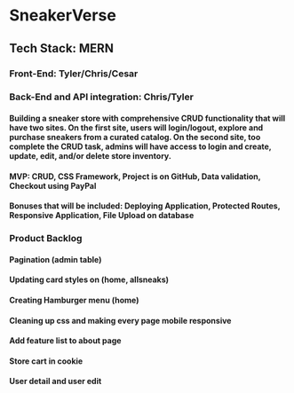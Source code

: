# SneakerVerse

## Tech Stack: MERN

### Front-End: Tyler/Chris/Cesar

### Back-End and API integration: Chris/Tyler

#### Building a sneaker store with comprehensive CRUD functionality that will have two sites. On the first site, users will login/logout, explore and purchase sneakers from a curated catalog. On the second site, too complete the CRUD task, admins will have access to login and create, update, edit, and/or delete store inventory.

#### MVP: CRUD, CSS Framework, Project is on GitHub, Data validation, Checkout using PayPal

#### Bonuses that will be included: Deploying Application, Protected Routes, Responsive Application, File Upload on database

### Product Backlog 
#### Pagination (admin table)
#### Updating card styles on (home, allsneaks)
#### Creating Hamburger menu (home)
#### Cleaning up css and making every page mobile responsive
#### Add feature list to about page
#### Store cart in cookie
#### User detail and user edit
